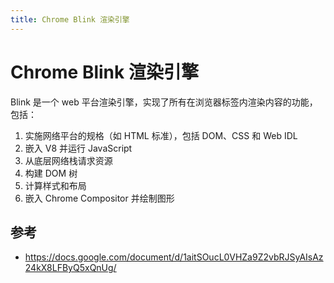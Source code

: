 ```yaml
---
title: Chrome Blink 渲染引擎
---
```


<script setup>
import ImgLoader from '../../components/img-loader.vue'
</script>

# Chrome Blink 渲染引擎

Blink 是一个 web 平台渲染引擎，实现了所有在浏览器标签内渲染内容的功能，包括：

1. 实施网络平台的规格（如 HTML 标准），包括 DOM、CSS 和 Web IDL
2. 嵌入 V8 并运行 JavaScript
3. 从底层网络栈请求资源
4. 构建 DOM 树
5. 计算样式和布局
6. 嵌入 Chrome Compositor 并绘制图形

<ImgLoader src="../assets/img/browser/embedded-blink.png" alt=blink />

## 参考

- https://docs.google.com/document/d/1aitSOucL0VHZa9Z2vbRJSyAIsAz24kX8LFByQ5xQnUg/
